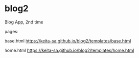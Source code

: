 # blog2
Blog App, 2nd time

pages:

base.html https://keita-sa.github.io/blog2/templates/base.html

home.html https://keita-sa.github.io/blog2/templates/home.html

